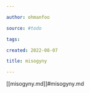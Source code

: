 ```yaml
---

author: ohmanfoo

source: #todo

tags: 

created: 2022-08-07

title: misogyny

---
```

[[misogyny.md]]#misogyny.md